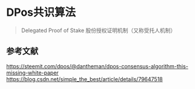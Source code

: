 # DPos共识算法

> Delegated Proof of Stake 股份授权证明机制（又称受托人机制）
> 

## 参考文献

https://steemit.com/dpos/@dantheman/dpos-consensus-algorithm-this-missing-white-paper
https://blog.csdn.net/simple_the_best/article/details/79647518